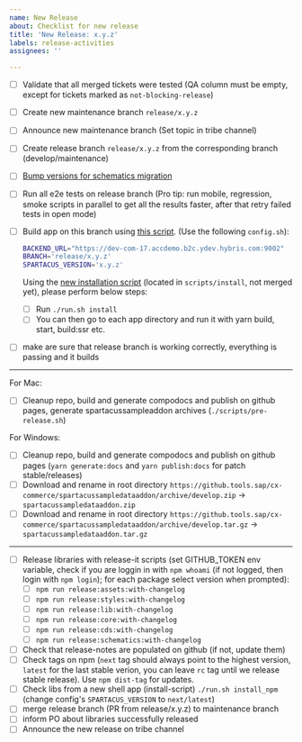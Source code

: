 ```yaml
---
name: New Release
about: Checklist for new release
title: 'New Release: x.y.z'
labels: release-activities
assignees: ''

---
```


- [ ] Validate that all merged tickets were tested (QA column must be empty, except for tickets marked as `not-blocking-release`)
- [ ] Create new maintenance branch `release/x.y.z`
- [ ] Announce new maintenance branch (Set topic in tribe channel)
- [ ] Create release branch `release/x.y.z` from the corresponding branch (develop/maintenance)
- [ ] [Bump versions for schematics migration](https://github.com/SAP/spartacus/blob/develop/projects/schematics/README.md#releasing-update-schematics)
- [ ] Run all e2e tests on release branch (Pro tip: run mobile, regression, smoke scripts in parallel to get all the results faster, after that retry failed tests in open mode)
- [ ] Build app on this branch using [this script](https://github.tools.sap/cx-commerce/spartacus-installation). (Use the following `config.sh`):

  ```bash
  BACKEND_URL="https://dev-com-17.accdemo.b2c.ydev.hybris.com:9002"
  BRANCH='release/x.y.z'
  SPARTACUS_VERSION='x.y.z'
  ```

  Using the [new installation script](https://github.com/SAP/spartacus/pull/7433) (located in `scripts/install`, not merged yet), please perform below steps:

  - [ ] Run `./run.sh install`
  - [ ] You can then go to each app directory and run it with yarn build, start, build:ssr etc.

- [ ]  make are sure that release branch is working correctly, everything is passing and it builds

---

For Mac:

- [ ] Cleanup repo, build and generate compodocs and publish on github pages, generate spartacussampleaddon archives (`./scripts/pre-release.sh`)

For Windows:

- [ ] Cleanup repo, build and generate compodocs and publish on github pages (`yarn generate:docs` and `yarn publish:docs` for patch stable/releases)
- [ ] Download and rename in root directory `https://github.tools.sap/cx-commerce/spartacussampledataaddon/archive/develop.zip` -> `spartacussampledataaddon.zip`
- [ ] Download and rename in root directory `https://github.tools.sap/cx-commerce/spartacussampledataaddon/archive/develop.tar.gz` -> `spartacussampledataaddon.tar.gz`

---

- [ ] Release libraries with release-it scripts (set GITHUB_TOKEN env variable, check if you are loggin in with `npm whoami` (if not logged, then login with `npm login`); for each package select version when prompted):
  - [ ] `npm run release:assets:with-changelog`
  - [ ] `npm run release:styles:with-changelog`
  - [ ] `npm run release:lib:with-changelog`
  - [ ] `npm run release:core:with-changelog`
  - [ ] `npm run release:cds:with-changelog`
  - [ ] `npm run release:schematics:with-changelog`
- [ ] Check that release-notes are populated on github (if not, update them)
- [ ] Check tags on npm (`next` tag should always point to the highest version, `latest` for the last stable verion, you can leave `rc` tag until we release stable release). Use `npm dist-tag` for updates.
- [ ] Check libs from a new shell app (install-script) `./run.sh install_npm` (change config's `SPARTACUS_VERSION` to `next/latest`)
- [ ]  merge release branch (PR from release/x.y.z) to maintenance branch
- [ ]  inform PO about libraries successfully released
- [ ]  Announce the new release on tribe channel
